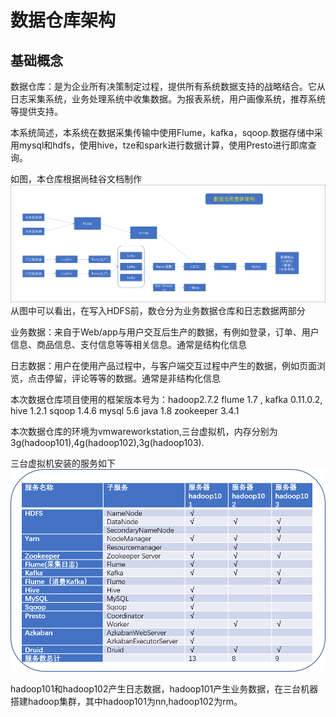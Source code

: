 # 数据仓库架构



## 基础概念

数据仓库：是为企业所有决策制定过程，提供所有系统数据支持的战略结合。它从日志采集系统，业务处理系统中收集数据。为报表系统，用户画像系统，推荐系统等提供支持。

本系统简述，本系统在数据采集传输中使用Flume，kafka，sqoop.数据存储中采用mysql和hdfs，使用hive，tze和spark进行数据计算，使用Presto进行即席查询。

如图，本仓库根据尚硅谷文档制作
![负载均衡和故障转移](数据仓库整体架构.png)
从图中可以看出，在写入HDFS前，数仓分为业务数据仓库和日志数据两部分


业务数据：来自于Web/app与用户交互后生产的数据，有例如登录，订单、用户信息、商品信息、支付信息等等相关信息。通常是结构化信息

日志数据：用户在使用产品过程中，与客户端交互过程中产生的数据，例如页面浏览，点击停留，评论等等的数据。通常是非结构化信息

本次数据仓库项目使用的框架版本号为：hadoop2.7.2 flume 1.7 , kafka 0.11.0.2, hive 1.2.1 sqoop 1.4.6 mysql 5.6 java 1.8 zookeeper 3.4.1

本次数据仓库的环境为vmwareworkstation,三台虚拟机，内存分别为3g(hadoop101),4g(hadoop102),3g(hadoop103).

三台虚拟机安装的服务如下
![负载均衡和故障转移](hadoop服务安装.png)

hadoop101和hadoop102产生日志数据，hadoop101产生业务数据，在三台机器搭建hadoop集群，其中hadoop101为nn,hadoop102为rm。